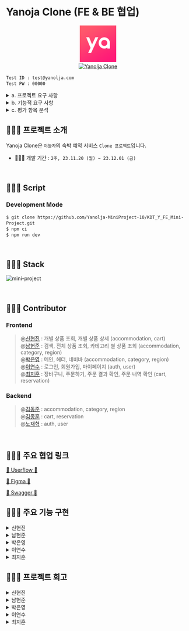 # Yanoja Clone (FE & BE 협업)

<p align="center">
  <img src="public/favicon.ico"  width="100" height="100"/><br/>
  <a href="https://yanolja.vercel.app/">
    <img src="https://img.shields.io/badge/Yanolja Clone-212125?style=for-the-badge&logoColor=white" alt="Yanolja Clone"/>
  </a>
</p>

```
Test ID : test@yanolja.com
Test PW : 00000
```

<details>
<summary>a. 프로젝트 요구 사항</summary>

  [회원 회원가입 기능]

  - [ ] 회원은 회원가입을 할 수 있습니다.  
  - [ ] 기본 정보는 ID 역할로 이메일 주소와, 비밀번호, 이름 입니다.

  [회원 로그인 기능]

  - [ ]  이메일과 비밀번호로 로그인할 수 있습니다.
  - [ ]  회원 정보를 저장해둔 데이터베이스를 검색하여 해당 사용자가 유효한 사용자 인지 판단합니다.
  - [ ]  상품 조회(전체, 개별), 회원 가입은 로그인 없이 사용 가능합니다. 이 외 기능은 로그인이 필요합니다.

  [전체 상품 목록 조회]

  - [ ]  데이터베이스에서 전체 상품 목록을 가져옵니다.
  - [ ]  이미지, 상품명, 상품가격을 기본으로 출력합니다.
  - [ ]  재고에 따라 품절일 경우, 출력 여부에 대해선 팀별로 결정합니다.
  - [ ]  (옵션) 카테고리를 분류하여, 상품을 출력할 수도 있습니다.
  - [ ]  한 페이지에 출력되는 상품 개수는 팀별로 정하여, 페이징을 수행합니다.

  [개별 상품 조회]

  - [ ]  전체 상품 목록에서 특정 상품 이미지를 클릭하면, 해당 상품에 대한 상세 정보를 상품에 저장해 둔 데이터베이스에서 가져옵니다.
  - [ ]  이미지, 상품명, 상품가격, 상품 상세 소개 (1줄 이상)을 기본으로 출력합니다.
  - [ ]  재고에 따라 품절일 경우, 화면 구성은 팀별로 결정합니다.

  [상품 옵션 선택]

  - [ ]  상품 상세 소개 페이지에서 상품 옵션을 선택할 수 있습니다.
  - [ ]  날짜, 숙박 인원은 기본으로 포함됩니다.
  - [ ]  이 외 룸 형태 등 필요한 요소는 팀별로 기획합니다.

  [장바구니 담기]

  - [ ]  상품 옵션을 선택한 후, 장바구니 담기 버튼을 클릭하면 선택한 상품이 장바구니에 담깁니다.

  [장바구니 보기]

  - [ ]  장바구니에 담긴 상품 데이터 (이미지, 상품명, 옵션 등)에 따른 상품별 구매 금액, 전체 주문 합계 금액 등을 화면에 출력합니다.
  - [ ]  체크 박스를 통해 결제할 상품을 선택/제외할 수도 있습니다.
  - [ ]  주문하기 버튼을 통해 주문/결제 화면으로 이동합니다.

  [주문하기]

  - [ ]  장바구니에서 주문하기 버튼 또는 개별 상품 조회 페이지에서 주문하기 버튼을 누르면 전환되는 페이지입니다.
  - [ ]  만 14세 이상 이용 동의를 체크 박스로 입력 받으면, 화면 최하단에 결제하기 버튼이 활성화됩니다.

  [결제하기]

  - [ ]  주문 페이지에서 결제하기 버튼을 클릭하면, 실제 결제 로직 및 절차 없이 상품을 바로
  주문한 것으로 처리합니다.
  - [ ]  주문을 저장하는 데이터베이스에 주문 정보를 저장합니다.

  [주문 결과 확인]

  - [ ]  결제를 성공적으로 처리하면, 주문한 상품(들)에 대한 주문 결과를 출력해줍니다.

  [(옵션) 주문 내역 확인]

  - [ ]  별도 주문 내역 페이지에 여태 주문한 모든 이력을 출력해줍니다.

</details>

<details>
<summary>b. 기능적 요구 사항</summary>

  [공통]

  - [ ]  모든 단계에서 협업을 기반으로 프로젝트를 진행합니다.
  - [ ]  각 기능을 구현하기 위해 HTTP Request Body / Response Body 에 전달할 데이터는 프론트엔드와 백엔드의 협업을 통해 결정합니다.
  - [ ]  모든 단계에서 **테스트를 수행**합니다.

  [프론트엔드]

  - [ ]  사용자 인터페이스 예시를 참고하여, 화면을 구성합니다.
  - [ ]  API 명세에 따라 백엔드에 전달된 JSON 데이터를 필요에 따라 정돈하여 화면에 출력합니다.
  - [ ]  프론트엔드 단에서 **유효성 검사**를 수행해야하는 지점을 고려합니다.
  - [ ]  React.js 또는 Next.js를 기반으로 구현하며, 컴포넌트 단위로 구조를 설계합니다.
  - [ ]  (옵션) 페이징 처리 시, **무한 스크롤**을 고려합니다.

</details>

<details>
<summary>c. 평가 항목 분석</summary>

  [프로젝트 관리]

  - [ ]  일정을 설정하고 업무를 효과적으로 분배하고 관리했는가?
  - [ ]  일정 계획 및 관리, 업무 분배, 이슈 관리 등 프로젝트 관리에 충실히 노력했는가?

  [설계]

  - [ ]  사용자 경험(UX)을 고려한 사용자 친화적인 인터페이스(UI)로 사용에 어색함 또는 불편함이 없는가?
  - [ ]  API 문서에 모든 기능을 포함하고, Request/Response 에 대해 명확히 설명하였는가?
  - [ ]  데이터베이스 테이블 간 연관관계를 적절히 설정하였는가?

  [기능]

  - [ ]  Spring Security 의 인증/인가를 활용하여 회원가입/로그인 기능을 구현하였는가?
  - [ ]  프론트엔드에서 필요한 유효성 검사가 1 개 이상 고려되었는가?
  - [ ]  이메일, 비밀번호, 이름을 포함한 정보로 회원 가입 기능이 구현되었는가?
  - [ ]  이메일과 비밀번호로 로그인 기능이 구현되었는가?
  - [ ]  숙박 상품 전체 조회 기능이 정상적으로 구현되었는가?
  - [ ]  숙박 상품 개별 조회 기능이 정상적으로 구현되었는가?
  - [ ]  장바구니(담기, 보기) 기능이 정상적으로 구동되는가?
  - [ ]  주문하기 기능이 정상적으로 구동되는가?
  - [ ]  결제하기 기능이 정상적으로 구동되는가?
  - [ ]  결제하기가 성공할 경우, 주문 결과를 확인할 수 있는가?

  [프로젝트 완성도]

  - [ ]  Open API 의 데이터를 검증하고 적절하게 활용하였는가?
  - [ ]  화면 컴포넌트 단위는 적절한가?
  - [ ]  코드 품질과 안정성을 고려하여 테스트 케이스를 작성하고 테스트를 수행했는가?

  [협업 및 커뮤니케이션]

  - [ ]  협업 도구와 팀원들 간의 원활한 커뮤니케이션을 얼마나 잘 이끌어 나갔는가?
  - [ ]  팀원들과의 원활한 커뮤니케이션과 정보 공유를 수행했는가?

</details>

## 🧑🏻‍💻 프로젝트 소개

Yanoja Clone은 `야놀자`의 숙박 예약 서비스 `Clone 프로젝트`입니다.

- 🧑🏻‍💻 개발 기간 : `2주, 23.11.20 (월) ~ 23.12.01 (금)`

<br/>

## 🧑🏻‍💻 Script

### Development Mode

```
$ git clone https://github.com/Yanolja-MiniProject-10/KDT_Y_FE_Mini-Project.git
$ npm ci
$ npm run dev
```

<br/>

## 🧑🏻‍💻 Stack

![mini-project](https://github.com/cs-yum/cs-yum-blog/assets/101972330/ea06a2f1-e5c6-4d9f-8b8a-7b4431eb5837)

<br/>

## 🧑🏻‍💻 Contributor
### Frontend
> @[신현진](https://github.com/xxxjinn) : 개별 상품 조회, 개별 상품 상세 (accommodation, cart)  
> @[남현준](https://github.com/applevalley) : 검색, 전체 상품 조회, 카테고리 별 상품 조회 (accommodation, category, region)  
> @[박은영](https://github.com/SKY-PEY) : 메인, 헤더, 네비바 (accommodation, category, region)  
> @[이연수](https://github.com/suehub) : 로그인, 회원가입, 마이페이지 (auth, user)  
> @[최지훈](https://github.com/JitHoon) : 장바구니, 주문하기, 주문 결과 확인, 주문 내역 확인 (cart, reservation)

### Backend
> @[김동준](https://github.com/Kim-Dong-Jun99) : accommodation, category, region  
> @[김종훈](https://github.com/whdgns5059) : cart, reservation  
> @[노재혁](https://github.com/NoJaeHyuk) : auth, user

<br/>

## 🧑🏻‍💻 주요 협업 링크

[🥇 Userflow 🥇](https://www.figma.com/file/nXHa5NqJdIhkRjZIQ3a2kq/mini-project?type=whiteboard&node-id=0%3A1&t=5zXImadm92h4kzvE-1)

[🥇 Figma 🥇](https://www.figma.com/file/xzhsFAOTqHb6HgtcopNyq8/miniProject?type=design&node-id=0%3A1&mode=design&t=3IQv0goIdhTfOUTv-1)

[🥇 Swagger 🥇](https://ybe-mini.site/swagger-ui/index.html)

## 🧑🏻‍💻 주요 기능 구현
<details>
<summary>신현진</summary>

- **숙소 상세 페이지**
    - 숙소 정보 (이름, 주소, 소개)를 보여줍니다.
    - 해당 숙소에 존재하는 객실의 목록과, 정보(객실 이름, 체크인/아웃 시간, 숙박 기간, 가격, 남은 객실의 수, 인원)를 보여줍니다.
    
    - 장바구니 버튼을 누르면 해당 객실이 장바구니에 담긴 뒤 toast가 나오고, 해당 toast를 통해 장바구니로 이동이 가능합니다.
    - 예약하기 버튼을 누르면 해당 객실에 대한 단일 상품 예약 페이지로 이동합니다.
    - 상세보기 버튼을 누르면 해당 객실의 상세 페이지로 이동합니다.
    
    - 사용자가 선택한 날짜, 인원에 따라 예약 마감/인원 초과에 관한 text를 띄워주고, 이에 따라 장바구니와 예약하기 버튼(text⇒예약 불가로 변경)이 비활성화됩니다.
    
- **객실 상세 페이지**
    - 객실 정보 (이름, 체크인/아웃 시간, 가격, 숙박 기간, 소개, 남은 객실 개수, 인원)를 보여줍니다.
    
    - 하단 바
        - 사용자가 선택한 날짜, 인원, 가격, 숙박 기간 정보를 보여줍니다.
        - 장바구니 버튼을 누르면 해당 객실이 장바구니에 담긴 뒤 toast가 나오고, toast를 통해 장바구니로 이동이 가능합니다.
        - 예약하기 버튼을 누르면 해당 객실에 대한 단일 상품 예약 페이지로 이동합니다.
    
- **404 페이지**
    - 사용자가 잘못된 url을 입력했을 때 이동하는 페이지입니다.
    - 버튼을 통해 메인으로 이동이 가능합니다.

</details>

<details>
<summary>남현준</summary>

- **공통 컴포넌트**
    - 숙박 날짜, 인원, 지역을 선택할 수 있는 nav 구현
        - 각각의 정보를 recoil로 관리해 날짜와 인원 정보를 필요로 하는 다른 페이지에서 가져와 사용할 수 있게 구현
        - react-datepicker 라이브러리 커스텀을 통한 숙박 기간 설정 구현
            - 현재 날짜로부터 최대 6개월, 연속 14일만 선택 가능하게 디자인

- **전체 상품 조회 페이지**
    - 전체 상품 목록 조회
    - 반응형 디자인 적용

- **검색 페이지**
    - state로 관리하는 inputValue가 변경될 때마다 API를 호출하지 않게 디바운싱 적용
    - 반응형 디자인 적용

- **카테고리별 상품 조회 페이지**
    - 반응형 디자인 적용

</details>

<details>
<summary>박은영</summary>

- **디자인**
    - 로딩 시에 스켈레톤을 먼저 보여주며, 반응형을 구현했다.

- **이벤트 캐러셀**
    - openAPI

- **카테고리**

- **모든 숙소 둘러보기**
    - 전체 숙소 조회 API

- **최근 본 상품의 연관 상품** 
    - 고객이 클릭해서 본 숙소에서 정보를 recoil에 저장하고 불러와 메인에 보여준다.
    - 로그인을 하지 않거나, 클릭한 상품이 없을 경우 보여주지 않는다.

- **지역 별 상품 추천** 
    - 모든지역API, 지역별숙소조회API
    - 지역에 따른 숙소를 분류해서 보여준다.

- **예약 숙소 랭킹** 
    - 랭킹 숙소 API
    - 예약 빈도에 따른 숙소를 불러온다

- **헤더** 
    - 페이지별로 헤더의 제목과 아이콘 등의 배열을 바꾼다

- **푸터**

- **내비바** 
    - 메인에서 보여주며, 예약내역 확인페이지, 마이페이지로 이동한다. 가운데의 야놀자 마크와 투탑버튼으로 화면 상단으로 이동한다.

</details>

<details>
<summary>이연수</summary>

- **회원가입**
    - 이름, 이메일, 비밀번호 유효성을 검사하고, 이메일 중복을 확인한 후 버튼이 활성화됐을 때 유저 정보를 생성합니다.
    
- **로그인**
    - 가입되어 있는 유저의 이메일과 비밀번호 계정으로 로그인을 합니다.
    - 이메일 또는 비밀번호가 존재하지 않을 경우 ‘이메일 또는 비밀번호가 일치하지 않습니다.’ 라는 메시지가 렌더링됩니다.

- **토큰 재발급**
    - API 호출 시 토큰이 만료됐을 때, 토큰을 재발급 받고 기존에 호출하려고 했던 API를 재호출합니다.
    
- **사용자 정보 수정**
    - 로그인한 유저의 이름을 변경합니다. 변경에 성공했을 경우 변경된 이름으로 바로 변경됩니다.

</details>

<details>
<summary>최지훈</summary>

- **장바구니 페이지**
    - 로그인한 유저만 접근이 가능합니다.
    - 장바구니에 담긴 상품이 없을 때와 있을 때 보여지는 UI를 분리하였습니다.
    - 장바구니에 상품이 담겨 있을 때, 전체 선택 기능, 선택 숙소 삭제, 개별 숙소 삭제 기능, 결제하기 버튼 기능을 활성화 합니다.
    - 사용자가 선택한 장바구니 상품에 따라서 총 상품 금액을 다르게 받아와 실시간으로 보여줍니다.
    - 사용자가 장바구니 숙소를 삭제하면 서버에 DELETE 요청을 하고 업데이트 된 서버 상태를 바로 화면에 보여줍니다.
    
- **주문하기 페이지**
    - 로그인한 유저만 접근이 가능합니다.
    - 예약 전 주의 사항을 사용자에게 보여줍니다.
    - 장바구니에서 선택한 상품 정보만 받아와 예약 대기 상품을 보여줍니다.
    - 사용자가 방문 수단을 필수로 선택하도록 합니다.
    - 사용자 정보를 GET 하여 예약자 정보를 보여줍니다.
    - 결제 전 확인 사항을 필수로 선택하도록 합니다.
    - 모든 체크 박스를 선택했을 때 결제하기 버튼이 활성화 됩니다.
    
- **주문 결과 확인 페이지**
    - 로그인한 유저만 접근이 가능합니다.
    - 주문 완료 메시지를 보여줍니다.
    - 사용자가 결제한 숙소 정보를 보여줍니다.

- **주문 내역 확인**
    - 로그인한 유저만 접근이 가능합니다.
    - 지금까지 예약한 전체 내역을 보여줍니다.
    - 결제 단위로 숙소를 묶어서 보여줍니다.
    - 예약 취소 버튼을 누르게 되면 예약 재확인 모달이 뜨며, 예약 취소를 하면 서버에 상태를 업데이트하고 해당 상태를 바로 사용자에게 실시간으로 보여줍니다.

</details>

## 🧑🏻‍💻 프로젝트 회고
<details>
<summary>신현진</summary>

- 백엔드 분들과 제대로 협업 하는 것은 이번 프로젝트가 처음이었습니다. 이전부터 소통의 중요성에 대한 말을 많이 들었어서 혹시 안좋은 상황이 생길까 걱정도 되었는데, 좋은 분들과 한 팀이 되어 서로 얼굴 붉히는 일 없이 배려하며 협업을 진행할 수 있었던 것에 대해 감사한 마음입니다.

- 부족한 실력을 가지고 있지만 조장을 맡게 되어서 부담이 되었었는데, 적지 않은 양의 피드백에 즉각적으로 대응을 해주시고, 잘 안풀리는 부분이 있을 때는 본인의 일처럼 다함께 고민해주시던 프론트엔드 팀원분들께도 너무 감사한 마음이 듭니다.

- 개인적으로 기간이 조금 더 길었다면 기한에 쫓기지 않고 조금 더 기능을 추가하거나 더욱 단단한 프로젝트를 완성시킬 수 있지 않았을까 하는 아쉬움이 정말 많이 남아서, 리팩토링 기간을 아깝게 보내지 않고 이어서 공부하는 시간을 가지고자 합니다.

- 먼 거리에 있던 가까운 거리에 있던 모두 현장에 나와 낮부터 밤까지 계속해서 함께 진행을 해서 피곤할 때도 있었지만 계속해서 해야 할 일이 생기고, 그 일을 해결해나가며 진심으로 재미있다는 생각이 들었고, 완벽하지는 않더라도 완성을 하고 얻게 된 성취감은 무엇과도 비교하지 못할 소중한 자산이라고 생각해 정말 의미 있는 시간을 보냈다고 말할 수 있을 것 같습니다.

</details>

<details>
<summary>남현준</summary>

- 백엔드와의 협업이 처음 이루어지는 프로젝트였기 때문에 2주라는 짧은 시간동안 성공적으로 기능을 구현하고 프로젝트를 잘 해낼 수 있을지 걱정이 많았는데, 운이 좋게도 너무나 좋은 분들을 만나 성공적으로 마무리할 수 있었던것같습니다! API 관련해서 문의드릴 때마다 항상 친절하게 알려주신 백엔드팀 동준님, 재혁님, 종훈님께 매우 감사드리며 항상 웃으면서 즐겁게 프로젝트 진행할 수 있게 이끌어주신 프런트팀 은영님, 연수님, 지훈님, 현진님께도 매우 감사드립니다! 정말 저희 팀 분위기 너무 훈훈하고 소통도 잘 되고 좋았어요… 할 수만 있다면 파이널까지 함께 하고 싶다고 생각했습니다!

- 검색, 상품 조회, 카테고리별 상품 조회 기능을 담당하게 되면서 2가지 고민이 생겼는데, 하나는 컴포넌트 구조를 어떻게 효율적으로 가져갈 것인지, 그리고 어떻게 API의 호출을 최소화할 것인지였습니다.
    - 공통 컴포넌트는 어려워
        - 상품 전체 조회와 카테고리별 상품 조회는 물론이고, 검색 기능 역시 사용자로부터 입력받은 특정 검색어를 전달 인자로 한 조회이기 때문에, 상품을 조회하고, 그 결과를 보여주는 하나의 공통된 컴포넌트가 중심이 될 것이라고 생각하였습니다.

        - 이 과정에서, 과연 어디까지가 공통된 기능이며 어느 부분을 각 컴포넌트별로 분리해야 할지 고민하는 과정에서 많은 시간을 사용하게 되었는데, 이전까지는 일단 구현하고 본다는 마음가짐이었지만 이번 프로젝트에서의 경험을 통해 큰 흐름에서의 구조에 대해 조금 더 깊게 생각하게 되는 계기가 되었습니다.

    - API 호출을 줄이자
        - 단순하게는 서버 비용을 줄이는 측면도 있겠지만, 프런트엔드 측면에서도 더 효율적인 코드를 작성하기 위해, 검색 페이지에서 사용자로부터 입력을 받을 때마다 조회하는 것이 아닌 디바운싱을 적용해 호출 횟수를 줄일 수 있었습니다.

        - 데이터 캐싱 등에 대한 기대를 가지고 리액트 쿼리를 사용하게 되었지만, 라이브러리에 대한 숙련도가 많이 부족해 기대한 것만큼 효율적으로 사용하지 못한 것이 많이 아쉬웠습니다.

</details>

<details>
<summary>박은영</summary>

- 처음 미니를 시작할 때 토이2와 사용하는 것들이 거의 똑같아서 크게 어려움이 없을 거라 생각했다.

- 시간을 널널하게 가지며 api 호출이나 리액트 최적화 등에 시간을 더 쓸거라 생각했지만, 이전과 달리 세세하게 신경 쓸 부분들이 많아 새로 도전하지 못한 부분들이 있어 아쉬움이 컸다. 

- 그래도 리팩토링 기간이 있으니 기능적인 부분과 최적화에 더 힘을 써 보고 싶다.

</details>

<details>
<summary>이연수</summary>

- 프론드, 백엔드 분들과 함께 프로젝트를 진행할 수 있어서 좋은 경험이었던 것 같습니다. 모든 분들이 다 열심히 즐겁게 참여하셔서 저도 즐겁게 진행할 수 있었습니다.

- 토큰을 관리하며는 로그인이 처음이라 여러움을 많이 겪었는데, 백엔드분들과 함께 구현하면서 많이 배울 수 있었습니다. 기간이 조금 더 길었다면 쿠키로 관리할 수 있도록 구현해봤을 텐데, 개인적으로 조금 아쉬웠습니다. 

- 마지막까지 모든 분들과 열심히 완성할 수 있어서 많이 배울 수 있었고 의미있는 시간이었습니다.

</details>

<details>
<summary>최지훈</summary>

- 첫 백엔드와의 협업을 통해 프로젝트 초반 데이터 구조 설계의 중요성을 깨닫게 되었습니다. 

- 단순 기능 구현을 우선시 하는 것 보다, 담당한 기능에 대해서 충분히 백엔드와 소통하고 다양한 예외 사항에대해서도 사전에 많은 시간을 들여 합의해야 프로젝트 완성도가 높아질 수 있다는 점을 알 수 있었습니다.

- 리코일과 리액트 쿼리를 활용하여 장바구니 구현을 해보면서, 클라이언트 및 서버 상태 관리를 하는데 많은 공부를 할 수 있었습니다.

- 공통 컴포넌트 작업을 하는데 어려움을 겪었습니다. 페이지마다 조금씩 다른 데이터 조건을 하나씩 추가를 하다보니 가독성이 많이 떨어졌고, 결국 다시 분리하여 작업하는 일이 많았습니다. 단순 UI로만 공통 컴포넌트를 묶는것이 아닌, 같은 UI여도 데이터가 어떻게 다른지 생각하여 작업해야겠다고 느꼈습니다.

</details>
